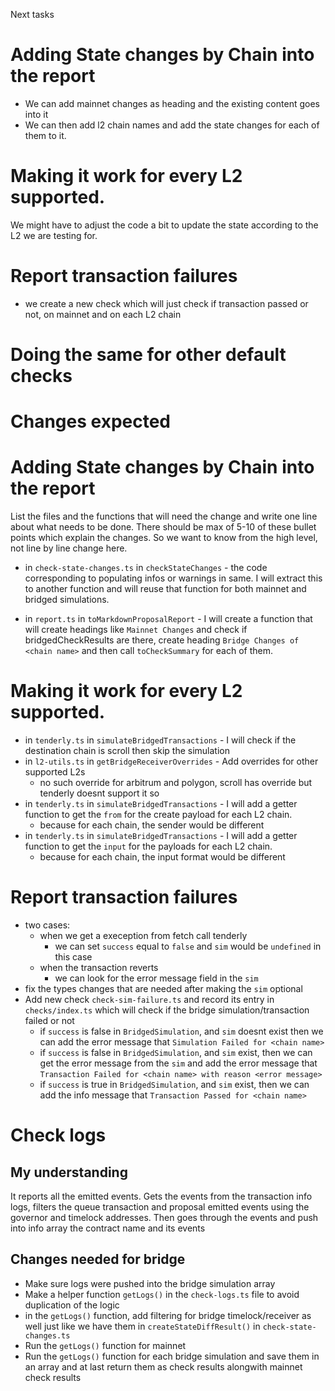 Next tasks

# Adding State changes by Chain into the report
- We can add mainnet changes as heading and the existing content goes into it
- We can then add l2 chain names and add the state changes for each of them to it.

# Making it work for every L2 supported. 
We might have to adjust the code a bit to update the state according to the L2 we are testing for.

# Report transaction failures
- we create a new check which will just check if transaction passed or not, on mainnet and on each L2 chain

# Doing the same for other default checks


# Changes expected
# Adding State changes by Chain into the report
List the files and the functions that will need the change and write one line about what needs to be done. There should 
be max of 5-10 of these bullet points which explain the changes. So we want to know from the high level, not line by line change here. 

- in `check-state-changes.ts` in `checkStateChanges` - the code corresponding to populating infos or warnings in same. 
I will extract this to another function and will reuse that function for both mainnet and bridged simulations.

- in `report.ts` in `toMarkdownProposalReport` - I will create a function that will create headings like `Mainnet Changes` and check if bridgedCheckResults are there, create heading `Bridge Changes of <chain name>` and then call `toCheckSummary` for each of them.


# Making it work for every L2 supported. 
- in `tenderly.ts` in `simulateBridgedTransactions` - I will check if the destination chain is scroll then skip the simulation
- in `l2-utils.ts` in `getBridgeReceiverOverrides` - Add overrides for other supported L2s
  - no such override for arbitrum and polygon, scroll has override but tenderly doesnt support it so 
- in `tenderly.ts` in `simulateBridgedTransactions` - I will add a getter function to get the `from` for the create payload for each L2 chain.
  - because for each chain, the sender would be different
- in `tenderly.ts` in `simulateBridgedTransactions` - I will add a getter function to get the `input` for the payloads for each L2 chain.
  - because for each chain, the input format would be different

# Report transaction failures
- two cases:
  - when we get a exeception from fetch call tenderly
    - we can set `success` equal to `false` and `sim` would be `undefined` in this case
  - when the transaction reverts
    - we can look for the error message field in the `sim`
- fix the types changes that are needed after making the `sim` optional
- Add new check `check-sim-failure.ts` and record its entry in `checks/index.ts` which will check if the bridge simulation/transaction failed or not
  - if `success` is false in `BridgedSimulation`, and `sim` doesnt exist then we can add the error message that `Simulation Failed for <chain name>`
  - if `success` is false in `BridgedSimulation`, and `sim` exist, then we can get the error message from the `sim` and add the error message that `Transaction Failed for <chain name> with reason <error message>`
  - if `success` is true in `BridgedSimulation`, and `sim` exist, then we can add the info message that `Transaction Passed for <chain name>`


# Check logs

## My understanding
It reports all the emitted events. Gets the events from the transaction info logs, filters the queue transaction and proposal emitted events using the governor and timelock addresses. Then goes through the events and push into info array the contract name and its events

## Changes needed for bridge
- Make sure logs were pushed into the bridge simulation array
- Make a helper function `getLogs()` in the `check-logs.ts` file to avoid duplication of the logic
- in the `getLogs()` function, add filtering for bridge timelock/receiver as well just like we have them in `createStateDiffResult()` in `check-state-changes.ts`
- Run the `getLogs()` function for mainnet
- Run the `getLogs()` function for each bridge simulation and save them in an array and at last return them as check results alongwith mainnet check results
  